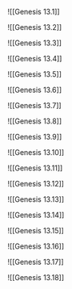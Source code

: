 ![[Genesis 13.1]]

![[Genesis 13.2]]

![[Genesis 13.3]]

![[Genesis 13.4]]

![[Genesis 13.5]]

![[Genesis 13.6]]

![[Genesis 13.7]]

![[Genesis 13.8]]

![[Genesis 13.9]]

![[Genesis 13.10]]

![[Genesis 13.11]]

![[Genesis 13.12]]

![[Genesis 13.13]]

![[Genesis 13.14]]

![[Genesis 13.15]]

![[Genesis 13.16]]

![[Genesis 13.17]]

![[Genesis 13.18]]
